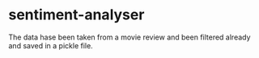 # sentiment-analyser
The data hase been taken from a movie review and been filtered already and saved in a pickle file.
